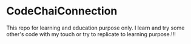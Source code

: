 # CodeChaiConnection
This repo for learning and education purpose only. I learn and try some other's code with my touch or try to replicate to learning purpose.!!!
